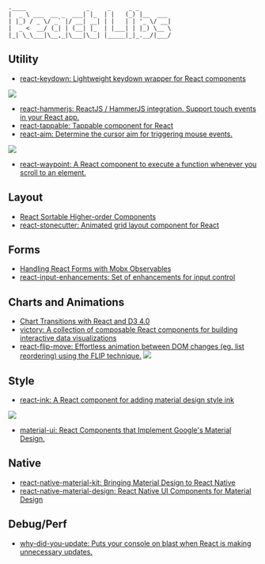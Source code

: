 ```
.____                 _     _     _ _         
|  _ \ ___  __ _  ___| |_  | |   (_) |__  ___
| |_) / _ \/ _` |/ __| __| | |   | | '_ \/ __|
|  _ <  __/ (_| | (__| |_  | |___| | |_) \__ \
|_| \_\___|\__,_|\___|\__| |_____|_|_.__/|___/

```

## Utility
- [react-keydown: Lightweight keydown wrapper for React components](https://github.com/glortho/react-keydown)

![](https://raw.githubusercontent.com/glortho/react-keydown/master/example/public/react-keydown-logo.png)

- [react-hammerjs: ReactJS / HammerJS integration. Support touch events in your React app.](https://github.com/JedWatson/react-hammerjs)
- [react-tappable: Tappable component for React](https://github.com/JedWatson/react-tappable)
- [react-aim: Determine the cursor aim for triggering mouse events.](https://github.com/gabrielbull/react-aim)

![](https://camo.githubusercontent.com/f398473c6f3ffe71db23db43c2024440a68f8a8f/68747470733a2f2f7261776769742e636f6d2f6761627269656c62756c6c2f72656163742d61696d2f6d61737465722f6578616d706c652e676966)

- [react-waypoint: A React component to execute a function whenever you scroll to an element.](https://github.com/brigade/react-waypoint?utm_campaign=Fullstack%2BReact&utm_medium=email&utm_source=Fullstack_React_25)

## Layout
- [React Sortable Higher-order Components](http://clauderic.github.io/react-sortable-hoc/#/basic-configuration/basic-usage?_k=5zvgfe)
- [react-stonecutter: Animated grid layout component for React](https://github.com/dantrain/react-stonecutter?utm_campaign=Fullstack%2BReact&utm_medium=email&utm_source=Fullstack_React_25)

## Forms
- [Handling React Forms with Mobx Observables](https://blog.risingstack.com/handling-react-forms-with-mobx-observables/)
- [react-input-enhancements: Set of enhancements for input control](https://github.com/alexkuz/react-input-enhancements)

## Charts and Animations
- [Chart Transitions with React and D3 4.0](http://www.delimited.io/blog/2016/5/18/react-and-d3-40)
- [victory: A collection of composable React components for building interactive data visualizations](https://github.com/FormidableLabs/victory)
- [react-flip-move: Effortless animation between DOM changes (eg. list reordering) using the FLIP technique.](https://github.com/joshwcomeau/react-flip-move)
![](https://camo.githubusercontent.com/327ab3ca8958538e66c1bad251fcd60441b5093f/68747470733a2f2f73332e616d617a6f6e6177732e636f6d2f676974687562646f63732f666d2d6d61696e2d64656d6f2e676966)

## Style
- [react-ink: A React component for adding material design style ink](https://github.com/vigetlabs/react-ink)

![](https://camo.githubusercontent.com/bbccee01118c48a9c43809afbb1df08097883308/687474703a2f2f636c2e6c792f696d6167652f317233363130327a304d33722f696e6b2e676966)

- [material-ui: React Components that Implement Google's Material Design.](https://github.com/callemall/material-ui)

## Native
- [react-native-material-kit: Bringing Material Design to React Native](https://github.com/xinthink/react-native-material-kit/)
- [react-native-material-design: React Native UI Components for Material Design](https://github.com/react-native-material-design/react-native-material-design?utm_campaign=Fullstack%2BReact&utm_medium=email&utm_source=Fullstack_React_25)

## Debug/Perf
- [why-did-you-update: Puts your console on blast when React is making unnecessary updates.](https://github.com/garbles/why-did-you-update)
